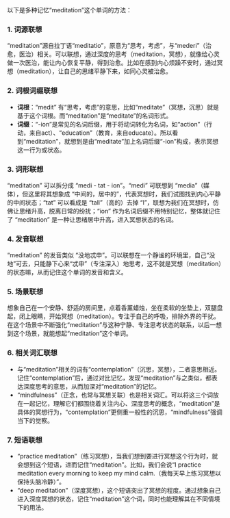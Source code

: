 以下是多种记忆“meditation”这个单词的方法：

### 1. 词源联想
“meditation”源自拉丁语“meditatio”，原意为“思考，考虑”，与“mederi”（治愈，医治）相关。可以联想，通过深度的思考（meditation，冥想），就像给心灵做一次医治，能让内心恢复平静，得到治愈。比如在感到内心烦躁不安时，通过冥想（meditation），让自己的思绪平静下来，如同心灵被治愈。

### 2. 词根词缀联想
 - **词根**：“medit” 有“思考，考虑”的意思，比如“meditate”（冥想，沉思）就是基于这个词根。而“meditation”是“meditate”的名词形式。
 - **词缀**：“-ion”是常见的名词后缀，用于将动词转化为名词，如“action”（行动，来自act）、“education”（教育，来自educate）。所以看到“meditation”，就想到是由“meditate”加上名词后缀“-ion”构成，表示冥想这一行为或状态。

### 3. 词形联想
“meditation” 可以拆分成 “medi - tat - ion”。“medi” 可联想到 “media”（媒体），但这里将其想象成 “中间的，居中的”，代表冥想时，我们试图找到内心平静的中间状态；“tat” 可以看成是 “tall”（高的）去掉 “l”，联想为我们在冥想时，仿佛让思绪升高，脱离日常的纷扰；“ion” 作为名词后缀不用特别记忆，整体就记住了 “meditation” 是一种让思绪居中升高，进入冥想状态的名词。

### 4. 发音联想
“meditation” 的发音类似 “没地忒申”。可以联想在一个静谧的环境里，自己“没地”可去，只能静下心来“忒申”（专注深入）地思考，这不就是冥想（meditation）的状态嘛，从而记住这个单词的发音和含义。

### 5. 场景联想
想象自己在一个安静、舒适的房间里，点着香薰蜡烛，坐在柔软的坐垫上，双腿盘起，闭上眼睛，开始冥想（meditation）。专注于自己的呼吸，排除外界的干扰。在这个场景中不断强化“meditation”与这种宁静、专注思考状态的联系，以后一想到这个场景，就能想起“meditation”这个单词。

### 6. 相关词汇联想
 - 与“meditation”相关的词有“contemplation”（沉思，冥想），二者意思相近。记住“contemplation”后，通过对比记忆，发现“meditation”与之类似，都表达深度思考的意思，从而加深对“meditation”的记忆。
 - “mindfulness”（正念，也常与冥想关联）也是相关词汇。可以将这三个词放在一起记忆，理解它们都围绕着关注内心、深度思考的概念，“meditation”是具体的冥想行为，“contemplation”更侧重一般性的沉思，“mindfulness”强调当下的觉察。

### 7. 短语联想
 - “practice meditation”（练习冥想），当我们想到要进行冥想这个行为时，就会想到这个短语，进而记住“meditation”。比如，我们会说“I practice meditation every morning to keep my mind calm.（我每天早上练习冥想以保持头脑冷静）”。
 - “deep meditation”（深度冥想），这个短语突出了冥想的程度。通过想象自己进入深度冥想的状态，记住“meditation”这个词，同时也能理解其在不同情境下的用法。 